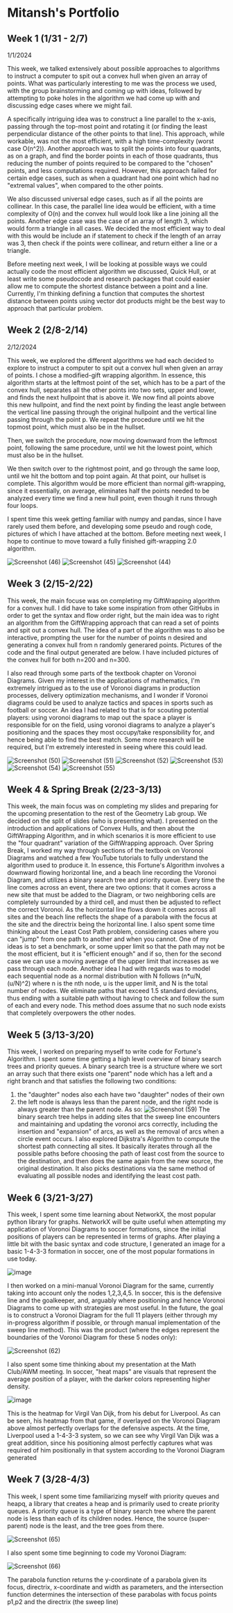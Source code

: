 # Mitansh's Portfolio
## Week 1 (1/31 - 2/7)
1/1/2024

This week, we talked extensively about possible approaches to algorithms to instruct a computer to spit out a convex hull when given an array of points. What was particularly interesting to me was the process we used, with the group brainstorming and coming up with ideas, followed by attempting to poke holes in the algorithm we had come up with and discussing edge cases where we might fail. 

A specifically intriguing idea was to construct a line parallel to the x-axis, passing through the top-most point and rotating it (or finding the least perpendicular distance of the other points to that line). This approach, while workable, was not the most efficient, with a high time-complexity (worst case O(n^2)). Another approach was to split the points into four quadrants, as on a graph, and find the border points in each of those quadrants, thus reducing the number of points required to be compared to the "chosen" points, and less computations required. However, this approach failed for certain edge cases, such as when a quadrant had one point which had no "extremal values", when compared to the other points. 

We also discussed universal edge cases, such as if all the points are collinear. In this case, the parallel line idea would be efficient, with a time complexity of O(n) and the convex hull would look like a line joining all the points. Another edge case was the case of an array of length 3, which would form a triangle in all cases. We decided the most efficient way to deal with this would be include an if statement to check if the length of an array was 3, then check if the points were collinear, and return either a line or a triangle. 

Before meeting next week, I will be looking at possible ways we could actually code the most efficient algorithm we discussed, Quick Hull, or at least write some pseudocode and research packages that could easier allow me to compute the shortest distance between a point and a line. Currently, I'm thinking defining a function that computes the shortest distance between points using vector dot products might be the best way to approach that particular problem. 

## Week 2 (2/8-2/14)
2/12/2024

This week, we explored the different algorithms we had each decided to explore to instruct a computer to spit out a convex hull when given an array of points. I chose a modified-gift wrapping algorithm. In essence, this algorithm starts at the leftmost point of the set, which has to be a part of the convex hull, separates all the other points into two sets, upper and lower, and finds the next hullpoint that is above it. We now find all points above this new hullpoint, and find the next point by finding the least angle between the vertical line passing through the original hullpoint and the vertical line passing through the point p. We repeat the procedure until we hit the topmost point, which must also be in the hullset. 

Then, we switch the procedure, now moving downward from the leftmost point, following the same procedure, until we hit the lowest point, which must also be in the hullset. 

We then switch over to the rightmost point, and go through the same loop, until we hit the bottom and top point again. At that point, our hullset is complete. This algorithm would be more efficient than normal gift-wrapping, since it essentially, on average, eliminates half the points needed to be analyzed every time we find a new hull point, even though it runs through four loops. 

I spent time this week getting familiar with numpy and pandas, since I have rarely used them before, and developing some pseudo and rough code, pictures of which I have attached at the bottom. Before meeting next week, I hope to continue to move toward a fully finished gift-wrapping 2.0 algorithm. 

![Screenshot (46)](https://github.com/AlecTraas/computational-geo-lab/assets/158364293/3f2e9c3f-27a6-413b-86fd-314bc986e0f2)
![Screenshot (45)](https://github.com/AlecTraas/computational-geo-lab/assets/158364293/b5be7180-f8d6-4536-be73-71cdacb718a8)
![Screenshot (44)](https://github.com/AlecTraas/computational-geo-lab/assets/158364293/5a974d33-3889-4223-8ba9-a1d6614235b3)

## Week 3 (2/15-2/22)
This week, the main focuse was on completing my GiftWrapping algorithm for a convex hull. I did have to take some inspiration from other GitHubs in order to get the syntax and flow order right, but the main idea was to right an algorithm from the GiftWrapping approach that can read a set of points and spit out a convex hull. The idea of a part of the algorithm was to also be interactive, prompting the user for the number of points n desired and generating a convex hull from n randomly generared points. Pictures of the code and the final output generated are below. I have included pictures of the convex hull for both n=200 and n=300.

I also read through some parts of the textbook chapter on Voronoi Diagrams. Given my interest in the applications of mathematics, I'm extremely intrigued as to the use of Voronoi diagrams in production processes, delivery optimization mechanisms, and I wonder if Voronoi diagrams could be used to analyze tactics and spaces in sports such as football or soccer. An idea I had related to that is for scouting potential players: using voronoi diagrams to map out the space a player is responsible for on the field, using voronoi diagrams to analyze a player's positioning and the spaces they most occupy/take responsibility for, and hence being able to find the best match. Some more research will be required, but I'm extremely interested in seeing where this could lead.

![Screenshot (50)](https://github.com/AlecTraas/computational-geo-lab/assets/158364293/ae7fde89-d5ca-4d33-9be1-faf81d5be025)
![Screenshot (51)](https://github.com/AlecTraas/computational-geo-lab/assets/158364293/32c4ab26-1e0b-4fc9-b6ea-86e47e50f5bb)
![Screenshot (52)](https://github.com/AlecTraas/computational-geo-lab/assets/158364293/fca18835-bfad-4e6b-8c0d-eab374937b95)
![Screenshot (53)](https://github.com/AlecTraas/computational-geo-lab/assets/158364293/6e931fee-b5d3-4133-8935-4583eb9fb97d)
![Screenshot (54)](https://github.com/AlecTraas/computational-geo-lab/assets/158364293/99d6a62c-8650-4bf6-99f2-44253c0e497e)
![Screenshot (55)](https://github.com/AlecTraas/computational-geo-lab/assets/158364293/3dcfaaff-57fa-4aa9-afda-c59951bc9249)

## Week 4 & Spring Break (2/23-3/13)
This week, the main focus was on completing my slides and preparing for the upcoming presentation to the rest of the Geometry Lab group. We decided on the split of slides (who is presenting what). I presented on the introduction and applications of Convex Hulls, and then about the GiftWrapping Algorithm, and in which scenarios it is more efficient to use the "four quadrant" variation of the GiftWrapping approach. 
Over Spring Break, I worked my way through sections of the textbook on Voronoi Diagrams and watched a few YouTube tutorials to fully understand the algorithm used to produce it. In essence, this Fortune's Algorithm involves a downward flowing horizontal line, and a beach line recording the Voronoi Diagram, and utilizes a binary search tree and priority queue. Every time the line comes across an event, there are two options: that it comes across a new site that must be added to the Diagram, or two neighboring cells are completely surrounded by a third cell, and must then be adjusted to reflect the correct Voronoi. As the horizontal line flows down it comes across all sites and the beach line reflects the shape of a parabola with the focus at the site and the directrix being the horizontal line. 
I also spent some time thinking about the Least Cost Path problem, considering cases where you can "jump" from one path to another and when you cannot. One of my ideas is to set a benchmark, or some upper limit so that the path may not be the most efficient, but it is "efficient enough" and if so, then for the second case we can use a moving average of the upper limit that increases as we pass through each node. Another idea I had with regards was to model each sequential node as a normal distribution with N follows (n*u/N, (u/N)^2) where n is the nth node, u is the upper limit, and N is the total number of nodes. We eliminate paths that exceed 1.5 standard deviations, thus ending with a suitable path without having to check and follow the sum of each and every node. This method does assume that no such node exists that completely overpowers the other nodes. 

## Week 5 (3/13-3/20)
This week, I worked on preparing myself to write code for Fortune's Algorithm. I spent some time getting a high level overview of binary search trees and priority queues. A binary search tree is a structure where we sort an array such that there exists one "parent" node which has a left and a right branch and that satisfies the following two conditions: 
1) the "daughter" nodes also each have two "daughter" nodes of their own
2) the left node is always less than the parent node, and the right node is always greater than the parent node.
As so:
![Screenshot (59)](https://github.com/AlecTraas/computational-geo-lab/assets/158364293/37c26943-dcd2-4ef4-9814-62297a6ee504)
The binary search tree helps in adding sites that the sweep line encounters and maintaining and updating the voronoi arcs correctly, including the insertion and "expansion" of arcs, as well as the removal of arcs when a circle event occurs.
I also explored Dijkstra's Algorithm to compute the shortest path connecting all sites. It basically iterates through all the possible paths before choosing the path of least cost from the source to the destination, and then does the same again from the new source, the original destination. It also picks destinations via the same method of evaluating all possible nodes and identifying the least cost path.

## Week 6 (3/21-3/27)
This week, I spent some time learning about NetworkX, the most popular python library for graphs. NetworkX will be quite useful when attempting my application of Voronoi Diagrams to soccer formations, since the initial positions of players can be represented in terms of graphs. After playing a little bit with the basic syntax and code structure, I generated an image for a basic 1-4-3-3 formation in soccer, one of the most popular formations in use today. 

![image](https://github.com/AlecTraas/computational-geo-lab/assets/158364293/2c3e36b5-1dc3-437a-a153-0a6dc8f10883)


I then worked on a mini-manual Voronoi Diagram for the same, currently taking into account only the nodes 1,2,3,4,5. In soccer, this is the defensive line and the goalkeeper, and, arguably where positioning and hence Voronoi Diagrams to come up with strategies are most useful. In the future, the goal is to construct a Voronoi Diagram for the full 11 players (either through my in-progress algorithm if possible, or through manual implementation of the sweep line method). This was the product (where the edges represent the boundaries of the Voronoi Diagram for these 5 nodes only):

![Screenshot (62)](https://github.com/AlecTraas/computational-geo-lab/assets/158364293/4d239f24-4e52-43c1-9cfe-5c2494ac7727)

I also spent some time thinking about my presentation at the Math Club/AWM meeting. In soccer, "heat maps" are visuals that represent the average position of a player, with the darker colors representing higher density. 

![image](https://github.com/AlecTraas/computational-geo-lab/assets/158364293/0cb11eb6-c66b-4ed0-89f6-4f8c6bac234f)

This is the heatmap for Virgil Van Dijk, from his debut for Liverpool. As can be seen, his heatmap from that game, if overlayed on the Voronoi Diagram above almost perfectly overlaps for the defensive aspects. At the time, Liverpool used a 1-4-3-3 system, so we can see why Virgil Van Dijk was a great addition, since his positioning almost perfectly captures what was required of him positionally in that system according to the Voronoi Diagram generated

## Week 7 (3/28-4/3)

This week, I spent some time familiarizing myself with priority queues and heapq, a library that creates a heap and is primarily used to create priority queues. A priority queue is a type of binary search tree where the parent node is less than each of its children nodes. Hence, the source (super-parent) node is the least, and the tree goes from there. 

![Screenshot (65)](https://github.com/AlecTraas/computational-geo-lab/assets/158364293/ee03a0fe-42f1-455f-b7e9-9c8f43c98d23)

I also spent some time beginning to code my Voronoi Diagram:

![Screenshot (66)](https://github.com/AlecTraas/computational-geo-lab/assets/158364293/4cb4975c-e460-4caa-ba71-c2025e93b38e)

The parabola function returns the y-coordinate of a parabola given its focus, directrix, x-coordinate and width as parameters, and the intersection function determines the intersection of these parabolas with focus points p1,p2 and the directrix (the sweep line)





